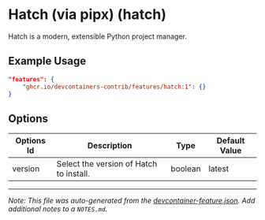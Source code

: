 
# Hatch (via pipx) (hatch)

Hatch is a modern, extensible Python project manager.

## Example Usage

```json
"features": {
    "ghcr.io/devcontainers-contrib/features/hatch:1": {}
}
```

## Options

| Options Id | Description | Type | Default Value |
|-----|-----|-----|-----|
| version | Select the version of Hatch to install. | boolean | latest |



---

_Note: This file was auto-generated from the [devcontainer-feature.json](https://github.com/devcontainers-contrib/features/blob/main/src/hatch/devcontainer-feature.json).  Add additional notes to a `NOTES.md`._
